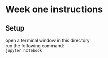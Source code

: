 # Week one instructions

## Setup 

open a terminal window in this directory  
run the following command:  
`jupyter notebook`
